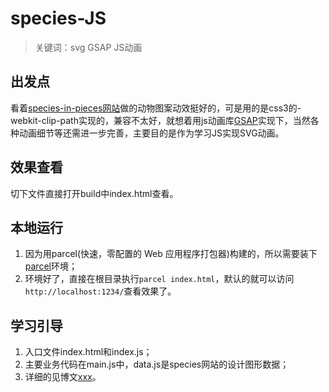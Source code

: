 # species-JS
> 关键词：svg   GSAP    JS动画
## 出发点
看着[species-in-pieces网站](http://species-in-pieces.com/)做的动物图案动效挺好的，可是用的是css3的-webkit-clip-path实现的，兼容不太好，就想着用js动画库[GSAP](https://greensock.com/)实现下，当然各种动画细节等还需进一步完善，主要目的是作为学习JS实现SVG动画。

## 效果查看
切下文件直接打开build中index.html查看。

## 本地运行
1. 因为用parcel(快速，零配置的 Web 应用程序打包器)构建的，所以需要装下[parcel](http://www.css88.com/doc/parcel/)环境；
2. 环境好了，直接在根目录执行`parcel index.html`，默认的就可以访问`http://localhost:1234/`查看效果了。

## 学习引导
1. 入口文件index.html和index.js；
2. 主要业务代码在main.js中，data.js是species网站的设计图形数据；
3. 详细的见博文[xxx]()。